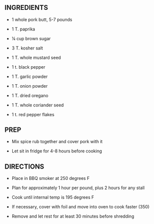# 

## INGREDIENTS

- 1 whole pork butt, 5-7 pounds

- 1 T. paprika

- ¼ cup brown sugar

- 3 T. kosher salt

- 1 T. whole mustard seed

- 1 t. black pepper

- 1 T. garlic powder

- 1 T. onion powder

- 1 T. dried oregano

- 1 T. whole coriander seed

- 1 t. red pepper flakes

## PREP

- Mix spice rub together and cover pork with it

- Let sit in fridge for 4-8 hours before cooking

## DIRECTIONS

- Place in BBQ smoker at 250 degrees F

- Plan for approximately 1 hour per pound, plus 2 hours for any stall

- Cook until internal temp is 195 degrees F

- If necessary, cover with foil and move into oven to cook faster
    (350)

- Remove and let rest for at least 30 minutes before shredding
